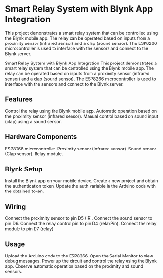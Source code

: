 # Smart Relay System with Blynk App Integration
This project demonstrates a smart relay system that can be controlled using the Blynk mobile app. The relay can be operated based on inputs from a proximity sensor (infrared sensor) and a clap (sound sensor). The ESP8266 microcontroller is used to interface with the sensors and connect to the Blynk server.


Smart Relay System with Blynk App Integration
This project demonstrates a smart relay system that can be controlled using the Blynk mobile app. The relay can be operated based on inputs from a proximity sensor (infrared sensor) and a clap (sound sensor). The ESP8266 microcontroller is used to interface with the sensors and connect to the Blynk server.

## Features
Control the relay using the Blynk mobile app.
Automatic operation based on the proximity sensor (infrared sensor).
Manual control based on sound input (clap) using a sound sensor.

## Hardware Components
ESP8266 microcontroller.
Proximity sensor (Infrared sensor).
Sound sensor (Clap sensor).
Relay module.

## Blynk Setup
Install the Blynk app on your mobile device.
Create a new project and obtain the authentication token.
Update the auth variable in the Arduino code with the obtained token.

## Wiring
Connect the proximity sensor to pin D5 (IR).
Connect the sound sensor to pin D6.
Connect the relay control pin to pin D4 (relayPin).
Connect the relay module to pin D7 (relay).

## Usage
Upload the Arduino code to the ESP8266.
Open the Serial Monitor to view debug messages.
Power up the circuit and control the relay using the Blynk app.
Observe automatic operation based on the proximity and sound sensors.
